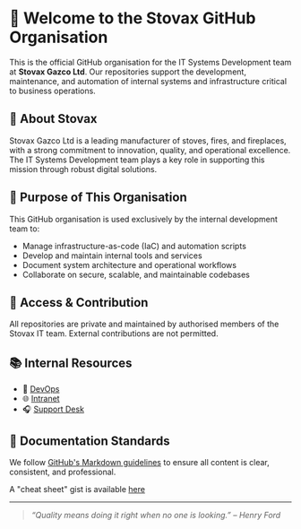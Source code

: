 # 👋 Welcome to the Stovax GitHub Organisation

This is the official GitHub organisation for the IT Systems Development team at **Stovax Gazco Ltd**. Our repositories support the development, maintenance, and automation of internal systems and infrastructure critical to business operations.

## 🏢 About Stovax

Stovax Gazco Ltd is a leading manufacturer of stoves, fires, and fireplaces, with a strong commitment to innovation, quality, and operational excellence. The IT Systems Development team plays a key role in supporting this mission through robust digital solutions.

## 💼 Purpose of This Organisation

This GitHub organisation is used exclusively by the internal development team to:

- Manage infrastructure-as-code (IaC) and automation scripts
- Develop and maintain internal tools and services
- Document system architecture and operational workflows
- Collaborate on secure, scalable, and maintainable codebases

## 🔐 Access & Contribution

All repositories are private and maintained by authorised members of the Stovax IT team. External contributions are not permitted.

## 📚 Internal Resources

- 📖 [DevOps](https://dev.azure.com/4181rope/ERP)
- 🌐 [Intranet](http://intranet/?AspxAutoDetectCookieSupport=1)
- 🎧 [Support Desk](http://stokes:90/)

## 🧙 Documentation Standards

We follow [GitHub's Markdown guidelines](https://docs.github.com/en/github/writing-on-github) to ensure all content is clear, consistent, and professional.

A "cheat sheet" gist is available [here](https://gist.github.com/Myndex/5140d6fe98519bb15c503c490e713233)

---

> _“Quality means doing it right when no one is looking.” – Henry Ford_
